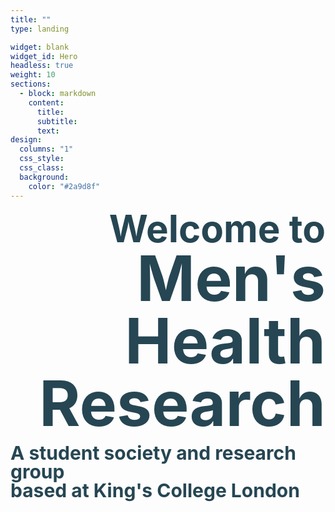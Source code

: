 ```yaml
---
title: ""
type: landing

widget: blank
widget_id: Hero
headless: true
weight: 10
sections:
  - block: markdown
    content:
      title: 
      subtitle: 
      text: 
design:
  columns: "1"
  css_style:
  css_class:
  background:
    color: "#2a9d8f"
---
```

<p class="heading" style="text-align:right; line-height:1">
<span style="color:#264653;font-weight:700;font-size:60px">
    Welcome to
</span>
<br>
<span style="color:#264653;font-weight:700;font-size:100px">
    Men's Health Research
</span>
</p>
<p class="heading" style="text-align:left; line-height:1;">
<span style="color:#264653;font-weight:700;font-size:30px">
    A student society and research group 
<br>based at King's College London
</span>
</p>
